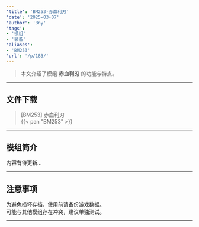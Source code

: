 ```yaml
---
'title': 'BM253-赤血利刃'
'date': '2025-03-07'
'author': 'Bny'
'tags':
- '模组'
- '装备'
'aliases':
- 'BM253'
'url': '/p/183/'
---
```


> 本文介绍了模组 **赤血利刃** 的功能与特点。

---

## 文件下载

> [BM253] 赤血利刃  
{{< pan "BM253" >}}  

---

## 模组简介

>  
内容有待更新...  

---

## 注意事项

>  
为避免损坏存档，使用前请备份游戏数据。  
可能与其他模组存在冲突，建议单独测试。  

---

